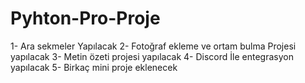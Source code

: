 # Pyhton-Pro-Proje

1- Ara sekmeler Yapılacak
2- Fotoğraf ekleme ve ortam bulma Projesi yapılacak
3- Metin özeti projesi yapılacak
4- Discord İle entegrasyon yapılacak
5- Birkaç mini proje eklenecek

